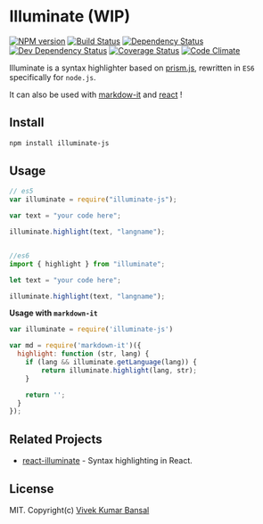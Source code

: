 # Illuminate (WIP)

[![NPM version][npm-image]][npm-url]
[![Build Status][travis-image]][travis-url]
[![Dependency Status][deps-image]][deps-url]
[![Dev Dependency Status][dev-deps-image]][dev-deps-url]
[![Coverage Status][coverage-image]][coverage-url]
[![Code Climate][climate-image]][climate-url]

Illuminate is a syntax highlighter based on [prism.js](http://prismjs.com), rewritten in `ES6` specifically for `node.js`.

It can also be used with [markdow-it](https://github.com/markdown-it/markdown-it) and [react](http://facebook.github.io/react/) !

## Install

```bash
npm install illuminate-js
```

## Usage

```js
// es5
var illuminate = require("illuminate-js");

var text = "your code here";

illuminate.highlight(text, "langname");


//es6
import { highlight } from "illuminate";

let text = "your code here";

illuminate.highlight(text, "langname");
```

**Usage with `markdown-it`**

```js
var illuminate = require('illuminate-js')

var md = require('markdown-it')({
  highlight: function (str, lang) {
    if (lang && illuminate.getLanguage(lang)) {
        return illuminate.highlight(lang, str);
    }

    return '';
  }
});
```

## Related Projects
 - [react-illuminate](https://github.com/vkbansal/react-illuminate) - Syntax highlighting in React.

## License

MIT. Copyright(c) [Vivek Kumar Bansal](http://vkbansal.me/)

[npm-url]: https://npmjs.org/package/illuminate-js
[npm-image]: http://img.shields.io/npm/v/illuminate-js.svg?style=flat-square

[travis-url]: https://travis-ci.org/vkbansal/illuminate-js
[travis-image]: http://img.shields.io/travis/vkbansal/illuminate-js/master.svg?style=flat-square

[deps-url]: https://david-dm.org/vkbansal/illuminate-js
[deps-image]: https://img.shields.io/david/vkbansal/illuminate-js.svg?style=flat-square

[dev-deps-url]: https://david-dm.org/vkbansal/illuminate-js
[dev-deps-image]: https://img.shields.io/david/dev/vkbansal/illuminate-js.svg?style=flat-square

[coverage-url]: https://coveralls.io/r/vkbansal/illuminate-js?branch=master
[coverage-image]: http://img.shields.io/coveralls/vkbansal/illuminate-js/master.svg?style=flat-square

[climate-url]: https://codeclimate.com/github/vkbansal/illuminate-js
[climate-image]: http://img.shields.io/codeclimate/github/vkbansal/illuminate-js.svg?style=flat-square
